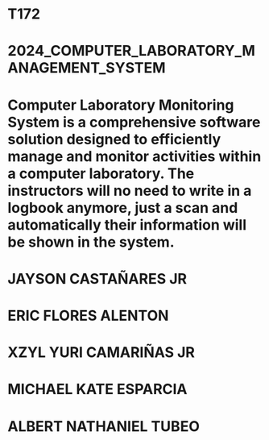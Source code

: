 # T172
# 2024_COMPUTER_LABORATORY_MANAGEMENT_SYSTEM
# Computer Laboratory Monitoring System is a comprehensive software solution designed to efficiently manage and monitor activities within a computer laboratory. The instructors will no need to write in a logbook anymore, just a scan and automatically their information will be shown in the system.
# JAYSON CASTAÑARES JR
# ERIC FLORES ALENTON
# XZYL YURI CAMARIÑAS JR
# MICHAEL KATE ESPARCIA
# ALBERT NATHANIEL TUBEO
